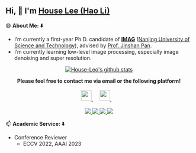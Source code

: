 ## Hi, 👋  I'm <a href="https://house-leo.github.io/" target="_blank">House Lee (Hao Li)</a> 

<!--
**House-Leo/House-Leo** is a ✨ _special_ ✨ repository because its `README.md` (this file) appears on your GitHub profile.

Here are some ideas to get you started:

- 🔭 I’m currently working on ...
- 🌱 I’m currently learning ...
- 👯 I’m looking to collaborate on ...
- 🤔 I’m looking for help with ...
- 💬 Ask me about ...
- 📫 How to reach me: ...
- 😄 Pronouns: ...
- ⚡ Fun fact: ...
-->
😄 **About Me: ⬇️**
- I’m currently a first-year Ph.D. candidate of **[IMAG](https://imag-njust.net/)** ([Nanjing University of Science and Technology](http://www.njust.edu.cn/)), advised by [Prof. Jinshan Pan](https://jspan.github.io/).
- I’m currently learning low-level image processing, especially image denoising and super resolution.
<!-- - 📫 Please contact me: haoli@njust.edu.cn . -->

<p align="center">
  <a href="https://github.com/House-Leo" class="rich-diff-level-one">
    <img src="https://github-readme-stats.vercel.app/api?username=House-Leo&show_icons=true&theme=tokyonight" alt="House-Leo's github stats" >
  </a>
</p>

<!-- &title_color=333&text_color=777 -->

<p align="center">
  <strong>Please feel free to contact me via email or the following platform!</strong>
  <br><br>
  <a href= "mailto:haoli@njust.edu.cn" target="_blank" alt="GMail" title="GMail">
    <img src="https://img.icons8.com/external-kiranshastry-solid-kiranshastry/64/000000/external-email-advertising-kiranshastry-solid-kiranshastry-1.png" width="28px"/>
  </a>
  &emsp;
  <a href= "https://scholar.google.com/citations?user=x2qkLiYAAAAJ" target="_blank" alt="Google_Scholar" title="Google_Scholar">
    <img src="https://img.icons8.com/ios-filled/50/000000/google-scholar--v2.png" width="28px"/>
  </a>
  &emsp;
  <br><br>
  <a href="https://github.com/House-Leo">
    <img src="https://badges.pufler.dev/visits/House-Leo/House-Leo?style=flat-square&color=black&logo=github">
  </a>
  <a href="https://github.com/House-Leo">
    <img src="https://badges.pufler.dev/years/House-Leo?style=flat-square&color=black&logo=github">
  </a>
  <a href="https://github.com/House-Leo?tab=repositories">
    <img src="https://badges.pufler.dev/repos/House-Leo?style=flat-square&color=black&logo=github">
  </a>
  <a href="https://github.com/House-Leo">
    <img src="https://badges.pufler.dev/commits/monthly/House-Leo?style=flat-square&color=black&logo=github">
  </a>
</p>

📫 **Academic Service: ⬇️**
- Conference Reviewer
  - ECCV 2022, AAAI 2023

<!--
---
📫 **My Skills: ⬇️**
<img align="right" alt="GIF" src="https://github.com/abhisheknaiidu/abhisheknaiidu/blob/master/code.gif?raw=true" width="343" height="220" title="Do what you like, and do it best!"> &nbsp;&nbsp;&nbsp;&nbsp;
- **Languages and Frameworks**

<code><img height="20" src="https://raw.githubusercontent.com/github/explore/80688e429a7d4ef2fca1e82350fe8e3517d3494d/topics/python/python.png" alt="Python" title="Python"></code>
<code><img height="20" src="https://raw.githubusercontent.com/github/explore/80688e429a7d4ef2fca1e82350fe8e3517d3494d/topics/json/json.png" alt="JSON" title="JSON"></code>
<code><img height="20" src="https://raw.githubusercontent.com/github/explore/80688e429a7d4ef2fca1e82350fe8e3517d3494d/topics/git/git.png" alt="Git" title="Git"></code>
<code><img height="20" src="https://raw.githubusercontent.com/github/explore/80688e429a7d4ef2fca1e82350fe8e3517d3494d/topics/docker/docker.png" alt="Docker" title="Docker"></code>
<code><img height="20" src="https://raw.githubusercontent.com/github/explore/80688e429a7d4ef2fca1e82350fe8e3517d3494d/topics/latex/latex.png" alt="Latex" title="Latex"></code>
<code><img height="20" src="https://raw.githubusercontent.com/Charmve/Charmve/master/OctoCharmve/pytorch-logo.png" alt="Pytorch" title="Pytorch"></code>

- **Tools and Environments**

<code><img height="20" src="https://raw.githubusercontent.com/github/explore/80688e429a7d4ef2fca1e82350fe8e3517d3494d/topics/visual-studio-code/visual-studio-code.png" alt="VSCode" title="VSCode"></code>
<code><img height="20" src="https://images.nowcoder.com/images/20180629/0_1530258305740_67F7BB46DE9FC78164CA628F2CE05C37" alt="PyCharm" title="PyCharm"></code>
<code><img height="20" src="https://camo.githubusercontent.com/ce9fb3389462f2c9444f863e410f0d17d04b216beba8749a015011887eadfbaf/68747470733a2f2f7777772e766563746f726c6f676f2e7a6f6e652f6c6f676f732f6f70656e63762f6f70656e63762d69636f6e2e737667" alt="OpenCV" title="OpenCV"></code>
<code><img height="20" src="https://raw.githubusercontent.com/github/explore/80688e429a7d4ef2fca1e82350fe8e3517d3494d/topics/vim/vim.png" alt="Vim" title="Vim"></code>
<code><img height="20" src="https://raw.githubusercontent.com/github/explore/80688e429a7d4ef2fca1e82350fe8e3517d3494d/topics/markdown/markdown.png" alt="Markdown" title="MarkDown"></code>
<code><img height="20" src="https://raw.githubusercontent.com/github/explore/80688e429a7d4ef2fca1e82350fe8e3517d3494d/topics/matlab/matlab.png" alt="Matlab" title="Matlab"></code>
<code><img height="20" src="https://raw.githubusercontent.com/github/explore/80688e429a7d4ef2fca1e82350fe8e3517d3494d/topics/ubuntu/ubuntu.png" alt="Ubuntu" title="Ubuntu"></code>
<code><img height="20" src="https://raw.githubusercontent.com/github/explore/80688e429a7d4ef2fca1e82350fe8e3517d3494d/topics/macos/macos.png" alt="MacOS" title="MacOS"></code>
<code><img height="20" src="https://raw.githubusercontent.com/github/explore/80688e429a7d4ef2fca1e82350fe8e3517d3494d/topics/linux/linux.png" alt="Linux" title="Linux"></code>

<br>
-->

<!-- ---

🌱 **My Future: ⬇️**
- I will go to **[IMAG](https://imag-njust.net/)** ([Nanjing University of Science and Technology](http://www.njust.edu.cn/)) for my Ph.D. in 2022, advised by [Prof. Jinshan Pan](https://jspan.github.io/).

--- -->
<!--
⚡ **Acknowledgement: ⬇️**
- Thank you my cooperators: [Prof. Jinshan Pan](https://jspan.github.io/), [Dr. Yukai Shi](https://ykshi.github.io/), ...
- Thank you [Wei Zhang](https://github.com/Charmve) for the template of Github Page.
-->
